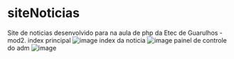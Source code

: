 # siteNoticias
Site de noticias desenvolvido para na aula de php da Etec de Guarulhos - mod2.
index principal
![image](https://github.com/Cristiandiv/siteNoticias/assets/132522844/0a48c083-5eac-49e4-83c1-109fb86e5f3e)
index da noticia
![image](https://github.com/Cristiandiv/siteNoticias/assets/132522844/038a3e9b-6d05-4f50-a05c-c559b3a27630)
painel de controle do adm
![image](https://github.com/Cristiandiv/siteNoticias/assets/132522844/103e47ad-f375-4a71-b039-6745c7bc81ad)
